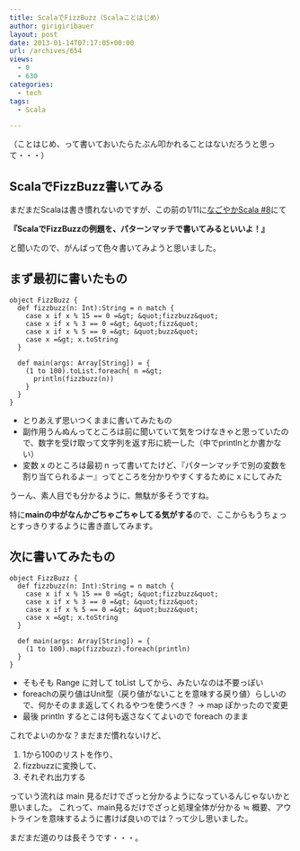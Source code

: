 ```yaml
---
title: ScalaでFizzBuzz（Scalaことはじめ）
author: girigiribauer
layout: post
date: 2013-01-14T07:17:05+00:00
url: /archives/654
views:
  - 0
  - 630
categories:
  - tech
tags:
  - Scala

---
```

（ことはじめ、って書いておいたらたぶん叩かれることはないだろうと思って・・・）

## ScalaでFizzBuzz書いてみる

まだまだScalaは書き慣れないのですが、この前の1/11に[なごやかScala #8][1]にて

**『ScalaでFizzBuzzの例題を、パターンマッチで書いてみるといいよ！』**

と聞いたので、がんばって色々書いてみようと思いました。

## まず最初に書いたもの

    object FizzBuzz {
      def fizzbuzz(n: Int):String = n match {
        case x if x % 15 == 0 =&gt; &quot;fizzbuzz&quot;
        case x if x % 3 == 0 =&gt; &quot;fizz&quot;
        case x if x % 5 == 0 =&gt; &quot;buzz&quot;
        case x =&gt; x.toString
      }
    
      def main(args: Array[String]) = {
        (1 to 100).toList.foreach{ n =&gt;
          println(fizzbuzz(n))
        }
      }
    }
    

  * とりあえず思いつくままに書いてみたもの
  * 副作用うんぬんってところは前に聞いていて気をつけなきゃと思っていたので、数字を受け取って文字列を返す形に統一した（中でprintlnとか書かない）
  * 変数 x のところは最初 n って書いてたけど、『パターンマッチで別の変数を割り当てられるよー』ってところを分かりやすくするために x にしてみた

うーん、素人目でも分かるように、無駄が多そうですね。

特に**mainの中がなんかごちゃごちゃしてる気がする**ので、ここからもうちょっとすっきりするように書き直してみます。

## 次に書いてみたもの

    object FizzBuzz {
      def fizzbuzz(n: Int):String = n match {
        case x if x % 15 == 0 =&gt; &quot;fizzbuzz&quot;
        case x if x % 3 == 0 =&gt; &quot;fizz&quot;
        case x if x % 5 == 0 =&gt; &quot;buzz&quot;
        case x =&gt; x.toString
      }
    
      def main(args: Array[String]) = {
        (1 to 100).map(fizzbuzz).foreach(println)
      }
    }
    

  * そもそも Range に対して toList してから、みたいなのは不要っぽい
  * foreachの戻り値はUnit型（戻り値がないことを意味する戻り値）らしいので、何かそのまま返してくれるやつを使うべき？ -> map ぽかったので変更
  * 最後 println するとこは何も返さなくてよいので foreach のまま

これでよいのかな？まだまだ慣れないけど、

  1. 1から100のリストを作り、
  2. fizzbuzzに変換して、
  3. それぞれ出力する

っていう流れは main 見るだけでざっと分かるようになっているんじゃないかと思いました。 これって、main見るだけでざっと処理全体が分かる ≒ 概要、アウトラインを意味するように書けば良いのでは？って少し思いました。

まだまだ道のりは長そうです・・・。

 [1]: http://partake.in/events/ff2ed11e-e438-4dde-809e-5e3bf8ab6c07

